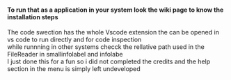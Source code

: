 #### To run that as a application in your system look the wiki page to know the installation steps
 
The code swection has the whole Vscode extension the can be opened in vs code to run directly  and for code inspection<br/>
while runnning in other systems checck the rellative path used in the FileReader in smallinfolabel and infolabe<br/>
I just done this for a fun so i did not completed the credits and the help section in the menu is simply left undeveloped<br/>


